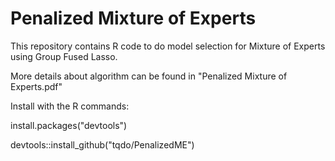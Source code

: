 # Penalized Mixture of Experts
This repository contains R code to do model selection for Mixture of Experts using Group Fused Lasso.

More details about algorithm can be found in "Penalized Mixture of Experts.pdf"

Install with the R commands:

install.packages("devtools")

devtools::install_github("tqdo/PenalizedME")
